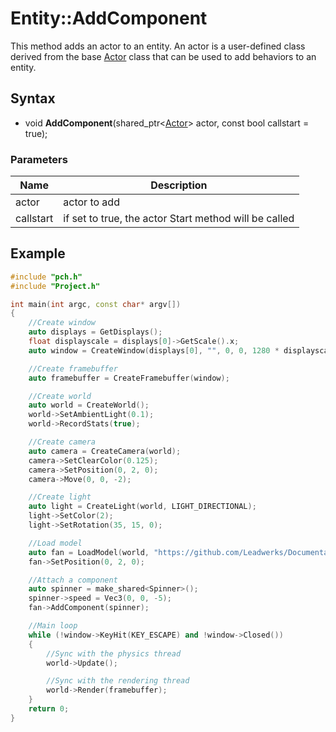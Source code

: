 # Entity::AddComponent #
This method adds an actor to an entity. An actor is a user-defined class derived from the base [Actor](Actor.md) class that can be used to add behaviors to an entity.

## Syntax ##
- void **AddComponent**(shared_ptr<[Actor](Actor.md)> actor, const bool callstart = true);

### Parameters ###
| Name | Description |
| - | - |
| actor | actor to add |
| callstart | if set to true, the actor Start method will be called |

## Example ##
```c++
#include "pch.h"
#include "Project.h"

int main(int argc, const char* argv[])
{
    //Create window
    auto displays = GetDisplays();
    float displayscale = displays[0]->GetScale().x;
    auto window = CreateWindow(displays[0], "", 0, 0, 1280 * displayscale, 720 * displayscale);

    //Create framebuffer
    auto framebuffer = CreateFramebuffer(window);

    //Create world
    auto world = CreateWorld();
    world->SetAmbientLight(0.1);
    world->RecordStats(true);

    //Create camera
    auto camera = CreateCamera(world);
    camera->SetClearColor(0.125);
    camera->SetPosition(0, 2, 0);
    camera->Move(0, 0, -2);

    //Create light
    auto light = CreateLight(world, LIGHT_DIRECTIONAL);
    light->SetColor(2);
    light->SetRotation(35, 15, 0);

    //Load model
    auto fan = LoadModel(world, "https://github.com/Leadwerks/Documentation/raw/master/Assets/Models/Underground/fanblades.glb");
    fan->SetPosition(0, 2, 0);

    //Attach a component
    auto spinner = make_shared<Spinner>();
    spinner->speed = Vec3(0, 0, -5);
    fan->AddComponent(spinner);

    //Main loop
    while (!window->KeyHit(KEY_ESCAPE) and !window->Closed())
    {
        //Sync with the physics thread
        world->Update();

        //Sync with the rendering thread
        world->Render(framebuffer);
    }
    return 0;
}
```